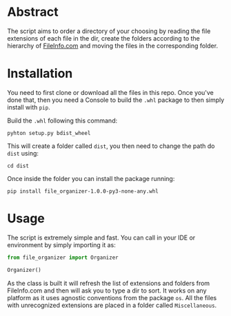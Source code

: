 # Abstract

The script aims to order a directory of your choosing by reading the file extensions of each file in the dir, create the
folders according to the hierarchy of [FileInfo.com](https://fileinfo.com/browse/) and moving the files in the
corresponding folder.

# Installation

You need to first clone or download all the files in this repo. Once you've done that, then you need a Console to build
the `.whl` package to then simply install with `pip`.

Build the `.whl` following this command:

```commandline
pyhton setup.py bdist_wheel
```

This will create a folder called `dist`, you then need to change the path do `dist` using:

```commandline
cd dist
```

Once inside the folder you can install the package running:

```commandline
pip install file_organizer-1.0.0-py3-none-any.whl
```

# Usage

The script is extremely simple and fast. You can call in your IDE or environment by simply importing it as:

```python
from file_organizer import Organizer

Organizer()
```

As the class is built it will refresh the list of extensions and folders from FileInfo.com and then will ask you to type
a dir to sort. It works on any platform as it uses agnostic conventions from the package `os`.
All the files with unrecognized extensions are placed in a folder called `Miscellaneous`.